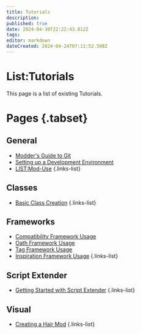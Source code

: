 ```yaml
---
title: Tutorials
description: 
published: true
date: 2024-04-30T22:22:43.012Z
tags: 
editor: markdown
dateCreated: 2024-04-24T07:11:52.508Z
---
```


# List:Tutorials
This page is a list of existing Tutorials.

# Pages {.tabset}
## General
- [Modder's Guide to Git](Tutorials/Tools/modders-guide-to-git)
- [Setting up a Development Environment](setting-up-a-dev-environment)
- [LIST:Mod-Use](Mod-Use)
{.links-list}

## Classes
- [Basic Class Creation](Basic-Class-Creation)
{.links-list}

## Frameworks
- [Compatibility Framework Usage](Mod-Frameworks/compatibility-framework)
- [Oath Framework Usage](Mod-Frameworks/oath-framework-usage)
- [Tag Framework Usage](Mod-Frameworks/using-tag-framework)
- [Inspiration Framework Usage](Mod-Frameworks/using-inspiration-framework)
{.links-list}

## Script Extender
- [Getting Started with Script Extender](ScriptExtender/GettingStarted)
{.links-list}

## Visual
- [Creating a Hair Mod](Visual/Creating-A-Hair-Mod)
{.links-list}